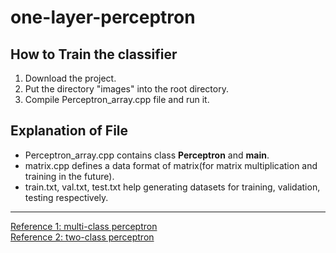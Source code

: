 # one-layer-perceptron

## How to Train the classifier
1. Download the project.
2. Put the directory "images" into the root directory.
3. Compile Perceptron_array.cpp file and run it.  

## Explanation of File  
* Perceptron_array.cpp contains class **Perceptron** and **main**.  
* matrix.cpp defines a data format of matrix(for matrix multiplication and training in the future).  
* train.txt, val.txt, test.txt help generating datasets for training, validation, testing respectively. 
---
[Reference 1: multi-class perceptron](https://swayattadaw.medium.com/multiclass-perceptron-from-scratch-ed326fc34b8f)  
[Reference 2: two-class perceptron](https://github.com/Vercaca/Perceptron/blob/master/perceptron.py)
